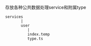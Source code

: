 存放各种公共数据处理service和附属type

```
services
       |
       user
          |
          index.temp
          type.ts
```